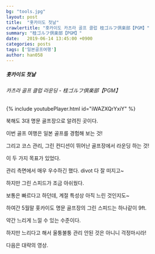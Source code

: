 ```yaml
---
bg: "tools.jpg"
layout: post
title:  "홋카이도 첫날"
crawlertitle: "홋카이도 카츠라 골프 클럽 桂ゴルフ倶楽部【PGM】"
summary: "桂ゴルフ倶楽部【PGM】"
date:   2019-06-14 13:45:00 +0900
categories: posts
tags: ['일본골프여행']
author: han058
---
```

##### 홋카이도 첫날
###### 카츠라 골프 클럽 라운딩 - 桂ゴルフ倶楽部【PGM】
{% include youtubePlayer.html id="iWAZXQrYxiY" %}

북해도 3대 명문 골프장으로 알려진 곳이다.

이번 골프 여행은 일본 골프를 경험해 보는 것!

그리고 코스 관리, 그린 컨디션이 뛰어난 골프장에서 라운딩 하는 것!

이 두 가지 목표가 있었다.

관리 측면에서 매우 우수하긴 했다. divot 다 잘 떠지고~

하지만 그린 스피드가 조금 아쉬웠다.

보통은 빠르다고 하던데, 계절 특성상 아직 느린 것인지도~

하여간 5월말 홋카이도 명문 골프장의 그린 스피드는 하나같이 9ft.

약간 느리게 느낄 수 있는 수준이다.

하지만 느리다고 해서 울퉁불퉁 관리 안된 것은 아니니 걱정마시라!

다음은 대략의 영상.

